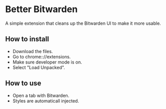 # Better Bitwarden

A simple extension that cleans up the Bitwarden UI to make it more usable.

## How to install

- Download the files.
- Go to chrome:://extensions.
- Make sure developer mode is on.
- Select "Load Unpacked".

## How to use

- Open a tab with Bitwarden.
- Styles are automaticall injected.
